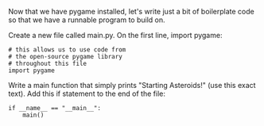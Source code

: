 Now that we have pygame installed, let's write just a bit of boilerplate code so that we have a runnable program to build on.

Create a new file called main.py.
On the first line, import pygame:
```
# this allows us to use code from
# the open-source pygame library
# throughout this file
import pygame
```
Write a main function that simply prints "Starting Asteroids!" (use this exact text).
Add this if statement to the end of the file:

```
if __name__ == "__main__":
    main()
```
